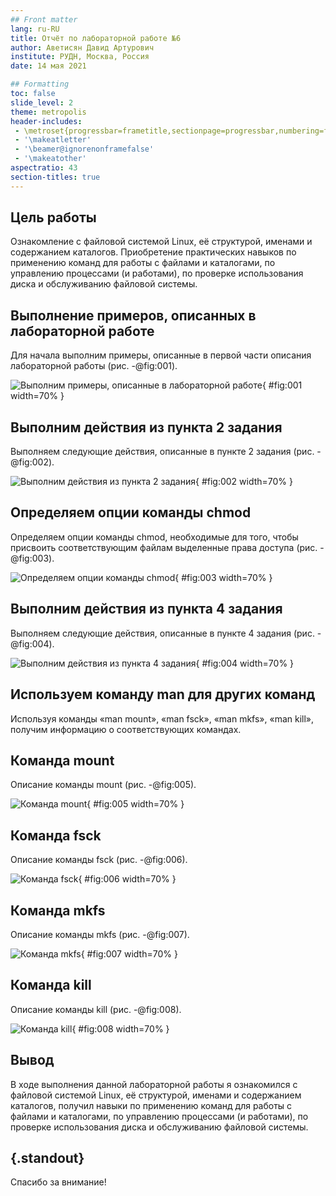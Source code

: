```yaml
---
## Front matter
lang: ru-RU
title: Отчёт по лабораторной работе №6
author: Аветисян Давид Артурович
institute: РУДН, Москва, Россия
date: 14 мая 2021

## Formatting
toc: false
slide_level: 2
theme: metropolis
header-includes: 
 - \metroset{progressbar=frametitle,sectionpage=progressbar,numbering=fraction}
 - '\makeatletter'
 - '\beamer@ignorenonframefalse'
 - '\makeatother'
aspectratio: 43
section-titles: true
---
```


## Цель работы

Ознакомление с файловой системой Linux, её структурой, именами и содержанием каталогов. Приобретение практических навыков по применению команд для работы с файлами и каталогами, по управлению процессами (и работами), по проверке использования диска и обслуживанию файловой системы.

## Выполнение примеров, описанных в лабораторной работе

Для начала выполним примеры, описанные в первой части описания лабораторной работы (рис. -@fig:001).

![Выполним примеры, описанные в лабораторной работе](image06/img01.png){ #fig:001 width=70% }

## Выполним действия из пункта 2 задания

Выполняем следующие действия, описанные в пункте 2 задания (рис. -@fig:002).

![Выполним действия из пункта 2 задания](image06/img05.png){ #fig:002 width=70% }

## Определяем опции команды chmod

Определяем опции команды chmod, необходимые для того, чтобы присвоить соответствующим файлам выделенные права доступа (рис. -@fig:003).

![Определяем опции команды chmod](image06/img08.png){ #fig:003 width=70% }

## Выполним действия из пункта 4 задания

Выполняем следующие действия, описанные в пункте 4 задания (рис. -@fig:004).

![Выполним действия из пункта 4 задания](image06/img10.png){ #fig:004 width=70% }

## Используем команду man для других команд

Используя команды «man mount», «man fsck», «man mkfs», «man kill», получим информацию о соответствующих командах.

## Команда mount

Описание команды mount (рис. -@fig:005).

![Команда mount](image06/img12.png){ #fig:005 width=70% }

## Команда fsck

Описание команды fsck (рис. -@fig:006).

![Команда fsck](image06/img13.png){ #fig:006 width=70% }

## Команда mkfs

Описание команды mkfs (рис. -@fig:007).

![Команда mkfs](image06/img14.png){ #fig:007 width=70% }

## Команда kill

Описание команды kill (рис. -@fig:008).

![Команда kill](image06/img15.png){ #fig:008 width=70% }

## Вывод

В ходе выполнения данной лабораторной работы я ознакомился с файловой системой Linux, её структурой, именами и содержанием каталогов, получил навыки по применению команд для работы с файлами и каталогами, по управлению процессами (и работами), по проверке использования диска и обслуживанию файловой системы.

## {.standout}

Спасибо за внимание!
